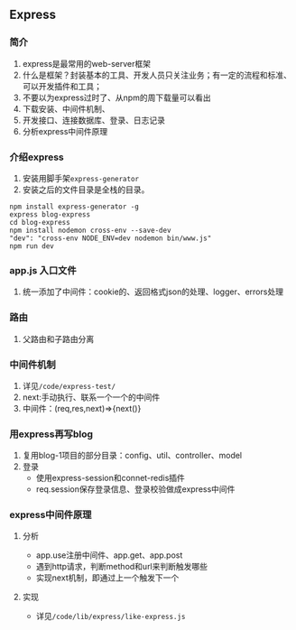## Express

### 简介

1. express是最常用的web-server框架
2. 什么是框架？封装基本的工具、开发人员只关注业务；有一定的流程和标准、可以开发插件和工具；
3. 不要以为express过时了、从npm的周下载量可以看出
4. 下载安装、中间件机制、
5. 开发接口、连接数据库、登录、日志记录
6. 分析express中间件原理

### 介绍express

1. 安装用脚手架`express-generator`
2. 安装之后的文件目录是全栈的目录。

```
npm install express-generator -g
express blog-express
cd blog-express
npm install nodemon cross-env --save-dev
"dev": "cross-env NODE_ENV=dev nodemon bin/www.js"
npm run dev
```

### app.js 入口文件

1. 统一添加了中间件：cookie的、返回格式json的处理、logger、errors处理

### 路由

1. 父路由和子路由分离

### 中间件机制

1. 详见`/code/express-test/`
2. next:手动执行、联系一个一个的中间件
3. 中间件：(req,res,next)=>{next()}


### 用express再写blog

1. 复用blog-1项目的部分目录：config、util、controller、model
2. 登录
    + 使用express-session和connet-redis插件
    + req.session保存登录信息、登录校验做成express中间件


### express中间件原理

1. 分析
    + app.use注册中间件、app.get、app.post
    + 遇到http请求，判断method和url来判断触发哪些
    + 实现next机制，即通过上一个触发下一个

2. 实现
    + 详见`/code/lib/express/like-express.js`